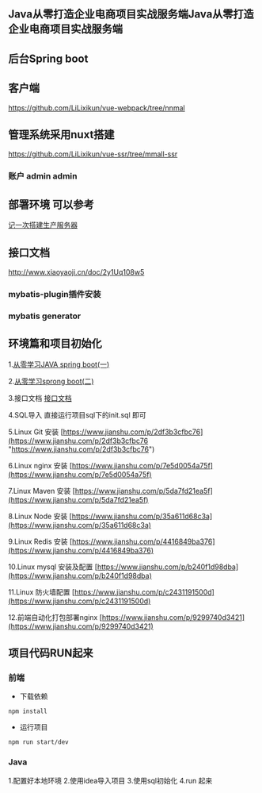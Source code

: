 ## Java从零打造企业电商项目实战服务端Java从零打造企业电商项目实战服务端
## 后台Spring boot 
## 客户端 
https://github.com/LiLixikun/vue-webpack/tree/nnmal

## 管理系统采用nuxt搭建 
https://github.com/LiLixikun/vue-ssr/tree/mmall-ssr
### 账户 admin  admin 

## 部署环境 可以参考
[记一次搭建生产服务器](https://www.jianshu.com/p/8d054bc2bec9 "https://www.jianshu.com/p/8d054bc2bec9")

## 接口文档
http://www.xiaoyaoji.cn/doc/2y1Uq108w5

### mybatis-plugin插件安装

### mybatis generator

## 环境篇和项目初始化

1.[从零学习JAVA spring boot(一)](https://www.jianshu.com/p/78c09d8ea130 "从零学习JAVA spring boot(一)")

2.[从零学习sprong boot(二)](https://www.jianshu.com/p/06dd652d9e76 "从零学习sprong boot(二)")

3.接口文档 [接口文档](http://www.xiaoyaoji.cn/doc/2y1Uq108w5 "接口文档")

4.SQL导入 直接运行项目sql下的init.sql 即可

5.Linux Git 安装 [https://www.jianshu.com/p/2df3b3cfbc76](https://www.jianshu.com/p/2df3b3cfbc76 "https://www.jianshu.com/p/2df3b3cfbc76")

6.Linux nginx 安装 [https://www.jianshu.com/p/7e5d0054a75f](https://www.jianshu.com/p/7e5d0054a75f)

7.Linux Maven 安装 [https://www.jianshu.com/p/5da7fd21ea5f](https://www.jianshu.com/p/5da7fd21ea5f)

8.Linux Node 安装 [https://www.jianshu.com/p/35a611d68c3a](https://www.jianshu.com/p/35a611d68c3a)

9.Linux Redis 安装 [https://www.jianshu.com/p/4416849ba376](https://www.jianshu.com/p/4416849ba376)

10.Linux mysql 安装及配置 [https://www.jianshu.com/p/b240f1d98dba](https://www.jianshu.com/p/b240f1d98dba)

11.Linux 防火墙配置 [https://www.jianshu.com/p/c2431191500d](https://www.jianshu.com/p/c2431191500d)

12.前端自动化打包部署nginx [https://www.jianshu.com/p/9299740d3421](https://www.jianshu.com/p/9299740d3421)

## 项目代码RUN起来
### 前端
- 下载依赖

```
npm install
```
- 运行项目

```
npm run start/dev
```

### Java
1.配置好本地环境
2.使用idea导入项目
3.使用sql初始化
4.run 起来

